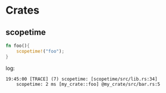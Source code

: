 # Crates

## scopetime

```rust
fn foo(){
    scopetime!("foo");
}
```

log: 
```
19:45:00 [TRACE] (7) scopetime: [scopetime/src/lib.rs:34] 
    scopetime: 2 ms [my_crate::foo] @my_crate/src/bar.rs:5
```